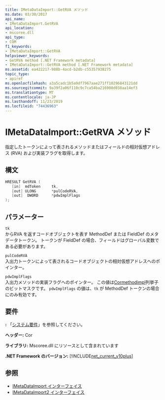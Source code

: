 ```yaml
---
title: IMetaDataImport::GetRVA メソッド
ms.date: 03/30/2017
api_name:
- IMetaDataImport.GetRVA
api_location:
- mscoree.dll
api_type:
- COM
f1_keywords:
- IMetaDataImport::GetRVA
helpviewer_keywords:
- GetRVA method [.NET Framework metadata]
- IMetaDataImport::GetRVA method [.NET Framework metadata]
ms.assetid: ea422217-988b-4acd-b2db-c55357938275
topic_type:
- apiref
ms.openlocfilehash: a3a5cadc1b5a9df7967aae271ff10296843121dd
ms.sourcegitcommit: 9a39f2a06f110c9c7ca54ba216900d038aa14ef3
ms.translationtype: MT
ms.contentlocale: ja-JP
ms.lasthandoff: 11/23/2019
ms.locfileid: "74436963"
---
```

# <a name="imetadataimportgetrva-method"></a>IMetaDataImport::GetRVA メソッド
指定したトークンによって表されるメソッドまたはフィールドの相対仮想アドレス (RVA) および実装フラグを取得します。  
  
## <a name="syntax"></a>構文  
  
```cpp  
HRESULT GetRVA (  
   [in]  mdToken     tk,   
   [out] ULONG       *pulCodeRVA,   
   [out]  DWORD      *pdwImplFlags  
);  
```  
  
## <a name="parameters"></a>パラメーター  
 `tk`  
 からRVA を返すコードオブジェクトを表す MethodDef または FieldDef のメタデータトークン。 トークンが FieldDef の場合、フィールドはグローバル変数である必要があります。  
  
 `pulCodeRVA`  
 入出力トークンによって表されるコードオブジェクトの相対仮想アドレスへのポインター。  
  
 `pdwImplFlags`  
 入出力メソッドの実装フラグへのポインター。 この値は[Cormethodimpl](../../../../docs/framework/unmanaged-api/metadata/cormethodimpl-enumeration.md)列挙子のビットマスクです。 `pdwImplFlags` の値は、`tk` が MethodDef トークンの場合にのみ有効です。  
  
## <a name="requirements"></a>要件  
 **:** 「[システム要件](../../../../docs/framework/get-started/system-requirements.md)」を参照してください。  
  
 **ヘッダー:** Cor  
  
 **ライブラリ:** Mscoree.dll にリソースとして含まれています  
  
 **.NET Framework のバージョン:** [!INCLUDE[net_current_v10plus](../../../../includes/net-current-v10plus-md.md)]  
  
## <a name="see-also"></a>参照

- [IMetaDataImport インターフェイス](../../../../docs/framework/unmanaged-api/metadata/imetadataimport-interface.md)
- [IMetaDataImport2 インターフェイス](../../../../docs/framework/unmanaged-api/metadata/imetadataimport2-interface.md)
